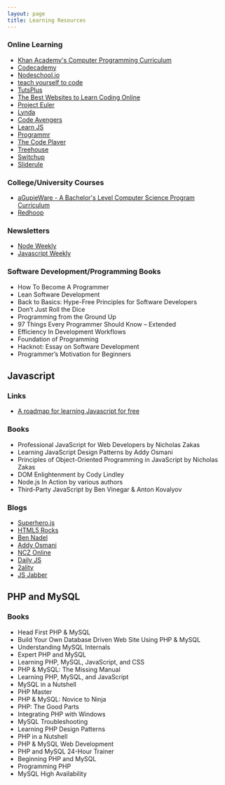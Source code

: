 ```yaml
---
layout: page
title: Learning Resources
---
```


### Online Learning

* [Khan Academy's Computer Programming  Curriculum](https://www.khanacademy.org/computing/computer-programming)
* [Codecademy](http://www.codecademy.com/)
* [Nodeschool.io](http://nodeschool.io/)
* [teach yourself to code](http://teachyourselftocode.com/)
* [TutsPlus](http://code.tutsplus.com/)
* [The Best Websites to Learn Coding Online](http://www.labnol.org/internet/learn-coding-online/28537/)
* [Project Euler](https://projecteuler.net/)
* [Lynda](http://www.lynda.com/)
* [Code Avengers](http://www.codeavengers.com/)
* [Learn JS](http://www.learn-js.org/)
* [Programmr](http://www.programmr.com/)
* [The Code Player](http://thecodeplayer.com/)
* [Treehouse](https://teamtreehouse.com/)
* [Switchup](https://www.switchup.org/)
* [Sliderule](https://www.mysliderule.com/)


### College/University Courses

* [aGupieWare - A Bachelor's Level Computer Science Program  Curriculum](http://blog.agupieware.com/2014/05/online-learning-bachelors-level.html)
* [Redhoop](https://redhoop.com/)

### Newsletters

* [Node Weekly](http://nodeweekly.com/)
* [Javascript Weekly](http://javascriptweekly.com/)


### Software Development/Programming Books

* How To Become A Programmer
* Lean Software Development
* Back to Basics: Hype-Free Principles for Software Developers
* Don’t Just Roll the Dice
* Programming from the Ground Up
* 97 Things Every Programmer Should Know – Extended
* Efficiency In Development Workflows
* Foundation of Programming
* Hacknot: Essay on Software Development
* Programmer’s Motivation for Beginners


## Javascript

### Links

* [A roadmap for learning Javascript for free](http://sixrevisions.com/javascript/learning-javascript-for-free/)

### Books

* Professional JavaScript for Web Developers by Nicholas Zakas
* Learning JavaScript Design Patterns by Addy Osmani
* Principles of Object-Oriented Programming in JavaScript by Nicholas Zakas
* DOM Enlightenment by Cody Lindley
* Node.js In Action by various authors
* Third-Party JavaScript by Ben Vinegar & Anton Kovalyov

### Blogs

* [Superhero.js](http://superherojs.com/)
* [HTML5 Rocks](http://www.html5rocks.com/en/)
* [Ben Nadel](http://www.bennadel.com/)
* [Addy Osmani](http://addyosmani.com/blog/)
* [NCZ Online](http://www.nczonline.net/blog/)
* [Daily JS](http://dailyjs.com/)
* [2ality](http://www.2ality.com/)
* [JS Jabber](http://devchat.tv/js-jabber/)


## PHP and MySQL

### Books

* Head First PHP & MySQL
* Build Your Own Database Driven Web Site Using PHP & MySQL
* Understanding MySQL Internals
* Expert PHP and MySQL
* Learning PHP, MySQL, JavaScript, and CSS
* PHP & MySQL: The Missing Manual
* Learning PHP, MySQL, and JavaScript
* MySQL in a Nutshell
* PHP Master
* PHP & MySQL: Novice to Ninja
* PHP: The Good Parts
* Integrating PHP with Windows
* MySQL Troubleshooting
* Learning PHP Design Patterns
* PHP in a Nutshell
* PHP & MySQL Web Development
* PHP and MySQL 24-Hour Trainer
* Beginning PHP and MySQL
* Programming PHP
* MySQL High Availability


